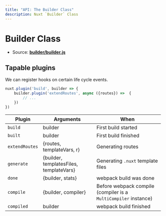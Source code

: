 ```yaml
---
title: "API: The Builder Class"
description: Nuxt `Builder` Class
---
```


# Builder Class

- Source: **[builder/builder.js](https://github.com/nuxt/nuxt.js/blob/dev/lib/builder/builder.js)**


## Tapable plugins

We can register hooks on certain life cycle events.

```js
nuxt.plugin('build', builder => {
    builder.plugin('extendRoutes', async ({routes}) =>  {
        // ...
    })
})
```

Plugin         | Arguments                               | When
---------------|-----------------------------------------|--------------------------------------------------------------------------------
`build`        | builder                                 | First build started
`built`        | builder                                 | First build finished
`extendRoutes` | {routes, templateVars, r}               | Generating routes
`generate`     | {builder, templatesFiles, templateVars} | Generating `.nuxt` template files
`done`         | {builder, stats}                        | webpack build was done
`compile`      | {builder, compiler}                     | Before webpack compile (compiler is a `MultiCompiler` instance)
`compiled`     | builder                                 | webpack build finished
